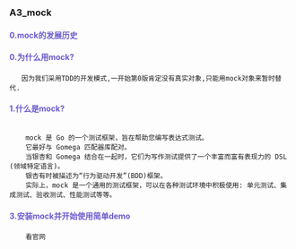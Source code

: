 
### A3_mock

#### <span style="color:SlateBlue ">0.mock的发展历史</span>


#### <span style="color:SlateBlue ">0.为什么用mock?</span>

```
   因为我们采用TDD的开发模式,一开始第0版肯定没有真实对象,只能用mock对象来暂时替代.

```

#### <span style="color:SlateBlue ">1.什么是mock?</span>

```

    mock 是 Go 的一个测试框架，旨在帮助您编写表达式测试。
    它最好与 Gomega 匹配器库配对。
    当银杏和 Gomega 结合在一起时，它们为写作测试提供了一个丰富而富有表现力的 DSL (领域特定语言)。
    银杏有时被描述为“行为驱动开发”(BDD)框架。
    实际上，mock 是一个通用的测试框架，可以在各种测试环境中积极使用: 单元测试、集成测试、验收测试、性能测试等等。

```

#### <span style="color:SlateBlue ">3.安装mock并开始使用简单demo </span>

```
    看官网
    
```

